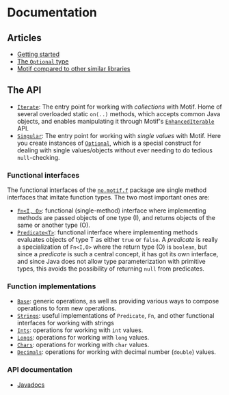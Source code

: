 Documentation
=====================

## Articles

- [Getting started](getting-started.html)
- [The `Optional` type](optional.html)
- [Motif compared to other similar libraries](libraries-compare.html)



## The API

- [`Iterate`][Iterate]: The entry point for working with _collections_ with Motif. Home of
  several overloaded static `on(..)` methods, which accepts common Java objects, and enables
  manipulating it through Motif's [`EnhancedIterable`][EnhancedIterable] API.
- [`Singular`][Singular]: The entry point for working with _single values_ with Motif. Here you
  create instances of [`Optional`](optional.html), which is a special construct for dealing with
  single values/objects without ever needing to do tedious `null`-checking.
  

### Functional interfaces

The functional interfaces of the [`no.motif.f`][functions] package are single method
interfaces that imitate function types. The two most important ones are:

- [`Fn<I, O>`][Fn]: functional (single-method) interface where implementing methods are passed objects
  of one type (I), and returns objects of the same or another type (O).
- [`Predicate<T>`][Predicate]: functional interface where implementing methods evaluates
  objects of type T as either `true` or `false`. A _predicate_ is really
  a specialization of `Fn<I,O>` where the return type (O) is `boolean`, but since a _predicate_
  is such a central concept, it has got its own interface, and since Java does not allow
  type parameterization with primitive types, this avoids the possibility of returning `null`
  from predicates.


### Function implementations

- [`Base`][Base]: generic operations, as well as providing various ways to compose operations
  to form new operations.
- [`Strings`][Strings]: useful implementations of `Predicate`, `Fn`, and other functional
  interfaces for working with strings
- [`Ints`][Ints]: operations for working with `int` values.
- [`Longs`][Longs]: operations for working with `long` values.
- [`Chars`][Chars]: operations for working with `char` values.
- [`Decimals`][Decimals]: operations for working with decimal number (`double`) values.


### API documentation

- [Javadocs](apidocs/index.html)






[Iterable]: http://docs.oracle.com/javase/7/docs/api/index.html?java/lang/Iterable.html "Iterable API (Oracle)"
[Elements]: apidocs/no/motif/types/Elements.html "Elements API"
[Filterable]: apidocs/no/motif/types/Filterable.html "Filterable API"
[Mappable]: apidocs/no/motif/types/Mappable.html "Mappable API"
[PreparedIterable]: apidocs/no/motif/iter/PreparedIterable.html "PreparedIterable class"
[CollectingIterable]: apidocs/no/motif/iter/CollectingIterable.html "CollectingIterable class"
[Iterate]: apidocs/no/motif/Iterate.html "Iterate class"
[EnhancedIterable]: apidocs/no/motif/types/EnhancedIterable.html "EnhancedIterable API" 
[Singular]: apidocs/no/motif/Singular.html "Singular class"
[Strings]: apidocs/no/motif/Strings.html "String functions"
[Longs]: apidocs/no/motif/Longs.html "Long functions"
[Ints]: apidocs/no/motif/Ints.html "Integer functions"
[Decimals]: apidocs/no/motif/Decimals.html "Decimal number functions"
[Chars]: apidocs/no/motif/Chars.html "Character functions"
[Base]: apidocs/no/motif/Base.html "Generic base functions"
[Predicate]: apidocs/no/motif/f/Predicate.html "Predicate functional interface"
[Fn]: apidocs/no/motif/f/Fn.html "Fn functional interface"
[contains]: apidocs/no/motif/Strings.html#contains(java.lang.CharSequence) "contains predicate"
[functions]: apidocs/no/motif/f/package-summary.html "Functional interfaces package - no.motif.f"
[gt]: apidocs/no/motif/Base.html#greaterThan(T) "> value Predicate"
[where]: apidocs/no/motif/Base.html#where%28no.motif.f.Fn,%20no.motif.f.Predicate%29 "The where compositional predicate"
